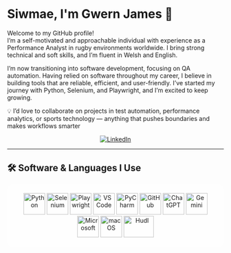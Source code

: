 # Siwmae, I'm Gwern James 🏴󠁧󠁢󠁷󠁬󠁳󠁿

Welcome to my GitHub profile!  
I’m a self-motivated and approachable individual with experience as a Performance Analyst in rugby environments worldwide. I bring strong technical and soft skills, and I’m fluent in Welsh and English.

I’m now transitioning into software development, focusing on QA automation. Having relied on software throughout my career, I believe in building tools that are reliable, efficient, and user-friendly.
I’ve started my journey with Python, Selenium, and Playwright, and I’m excited to keep growing.

💡 I’d love to collaborate on projects in test automation, performance analytics, or sports technology — anything that pushes boundaries and makes workflows smarter

<p align="center">
  <a href="https://www.linkedin.com/in/gwernjames/" target="_blank">
    <img src="https://img.shields.io/badge/LinkedIn-%230077B5.svg?&style=for-the-badge&logo=linkedin&logoColor=white" alt="LinkedIn"/>
  </a>
</p>

---

## 🛠️ Software & Languages I Use

<div align="center" style="background-color: rgba(255,255,255,0.4); padding: 20px; border-radius: 12px; display: inline-block;">

  <!-- Python -->
  <img src="https://cdn.jsdelivr.net/gh/devicons/devicon/icons/python/python-original.svg" alt="Python" width="50" height="50"/>
  <!-- Selenium -->
  <img src="https://raw.githubusercontent.com/simple-icons/simple-icons/develop/icons/selenium.svg" alt="Selenium" width="50" height="50"/>
  <!-- Playwright -->
  <img src="https://playwright.dev/img/playwright-logo.svg" alt="Playwright" width="50" height="50"/>
  <!-- VS Code -->
  <img src="https://cdn.jsdelivr.net/gh/devicons/devicon/icons/vscode/vscode-original.svg" alt="VS Code" width="50" height="50"/>
  <!-- PyCharm -->
  <img src="https://resources.jetbrains.com/storage/products/company/brand/logos/PyCharm_icon.png" alt="PyCharm" width="50" height="50"/>
  <!-- GitHub -->
  <img src="https://cdn.jsdelivr.net/gh/devicons/devicon/icons/github/github-original.svg" alt="GitHub" width="50" height="50"/>
  <!-- ChatGPT -->
  <img src="https://cdn.jsdelivr.net/gh/simple-icons/simple-icons/icons/openai.svg" alt="ChatGPT" width="50" height="50"/>
  <!-- Gemini -->
  <img src="https://cdn.jsdelivr.net/gh/simple-icons/simple-icons/icons/googlegemini.svg" alt="Gemini" width="50" height="50"/>
  <!-- Microsoft -->
  <img src="https://cdn.jsdelivr.net/gh/devicons/devicon/icons/windows8/windows8-original.svg" alt="Microsoft" width="50" height="50"/>
  <!-- macOS -->
  <img src="https://cdn.jsdelivr.net/gh/devicons/devicon/icons/apple/apple-original.svg" alt="macOS" width="50" height="50"/>
  <!-- Hudl -->
  <img src="https://seeklogo.com/images/H/hudl-logo-82E6587A42-seeklogo.com.png" alt="Hudl" width="70" height="50"/>

</div>


